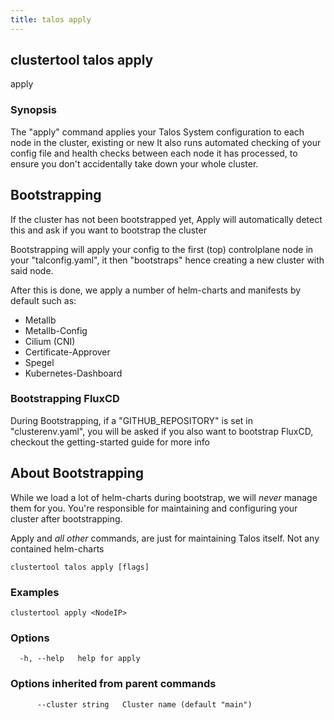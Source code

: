 ```yaml
---
title: talos apply
---
```

## clustertool talos apply

apply

### Synopsis

The "apply" command applies your Talos System configuration to each node in the cluster, existing or new It also runs automated checking of your config file and health checks between each node it has processed, to ensure you don't accidentally take down your whole cluster.

## Bootstrapping
If the cluster has not been bootstrapped yet, Apply will automatically detect this and ask if you want to bootstrap the cluster

Bootstrapping will apply your config to the first (top) controlplane node in your "talconfig.yaml", it then "bootstraps" hence creating a new cluster with said node.

After this is done, we apply a number of helm-charts and manifests by default such as:

- Metallb
- Metallb-Config
- Cilium (CNI)
- Certificate-Approver
- Spegel
- Kubernetes-Dashboard

### Bootstrapping FluxCD

During Bootstrapping, if a "GITHUB_REPOSITORY" is set in "clusterenv.yaml", you will be asked if you also want to bootstrap FluxCD, checkout the getting-started guide for more info

## About Bootstrapping

While we load a lot of helm-charts during bootstrap, we will *never* manage them for you.
You're responsible for maintaining and configuring your cluster after bootstrapping.

Apply and *all other* commands, are just for maintaining Talos itself.
Not any contained helm-charts

```
clustertool talos apply [flags]
```

### Examples

```
clustertool apply <NodeIP>
```

### Options

```
  -h, --help   help for apply
```

### Options inherited from parent commands

```
      --cluster string   Cluster name (default "main")
```

